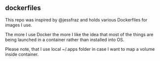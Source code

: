 ## dockerfiles

This repo was inspired by @jessfraz and holds various Dockerfiles for images I use.

The more I use Docker the more I like the idea that most of the things are being launched in a container rather than installed into OS.

Please note, that I use local ~/.apps folder in case I want to map a volume inside container.